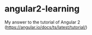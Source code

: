 # angular2-learning
My answer to the tutorial of Angular 2 (https://angular.io/docs/ts/latest/tutorial/) 
